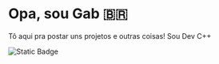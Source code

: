 # Opa, sou Gab 🇧🇷

Tô aqui pra postar uns projetos e outras coisas! Sou Dev C++

![Static Badge](https://img.shields.io/badge/c++-%2300599C.svg?style-plastic&logo=cplusplus&logoColor=white)

